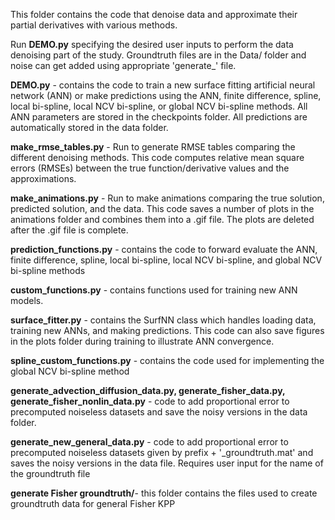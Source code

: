 This folder contains the code that denoise data and approximate their partial derivatives with various methods.

Run **DEMO.py** specifying the desired user inputs to perform the data denoising part of the study. Groundtruth files are in the Data/ folder and noise can get added using appropriate 'generate_' file.

**DEMO.py** - contains the code to train a new surface fitting artificial neural network (ANN) or make predictions using the ANN, finite difference, spline, local bi-spline, local NCV bi-spline, or global NCV bi-spline methods. All ANN parameters are stored in the checkpoints folder. All predictions are automatically stored in the data folder. 

**make_rmse_tables.py** - Run to generate RMSE tables comparing the different denoising methods. This code computes relative mean square errors (RMSEs) between the true function/derivative values and the approximations.

**make_animations.py** - Run to make animations comparing the true solution, predicted solution, and the data. This code saves a number of plots in the animations folder and combines them into a .gif file. The plots are deleted after the .gif file is complete.

**prediction_functions.py** - contains the code to forward evaluate the ANN, finite difference, spline, local bi-spline, local NCV bi-spline, and global NCV bi-spline methods

**custom_functions.py** - contains functions used for training new ANN models. 

**surface_fitter.py** - contains the SurfNN class which handles loading data, training new ANNs, and making predictions. This code can also save figures in the plots folder during training to illustrate ANN convergence.

**spline_custom_functions.py** - contains the code used for implementing the global NCV bi-spline method

**generate_advection_diffusion_data.py, generate_fisher_data.py, generate_fisher_nonlin_data.py**  - code to add proportional error to precomputed noiseless datasets and save the noisy versions in the data folder.

**generate_new_general_data.py** - code to add proportional error to precomputed noiseless datasets given by prefix + '\_groundtruth.mat' and saves the noisy versions in the data file. Requires user input for the name of the groundtruth file

**generate Fisher groundtruth/**- this folder contains the files used to create groundtruth data for general Fisher KPP

